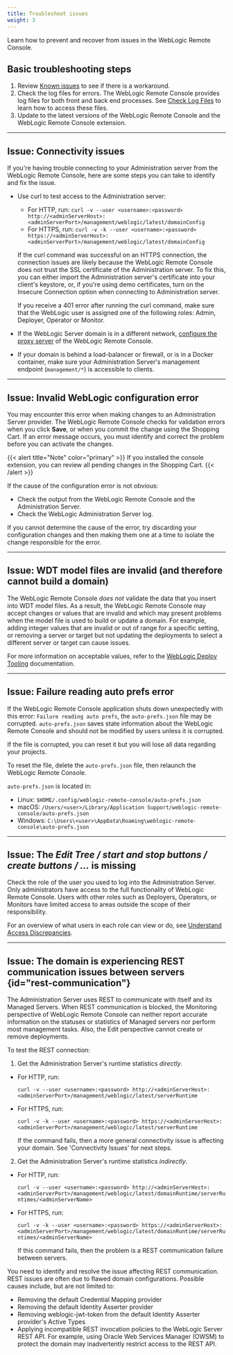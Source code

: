 ```yaml
---
title: Troubleshoot issues
weight: 3
---
```


Learn how to prevent and recover from issues in the WebLogic Remote Console.

## Basic troubleshooting steps

1. Review [Known issues](known_issues) to see if there is a workaround.
1. Check the log files for errors. The WebLogic Remote Console provides log files for both front and back end processes. See [Check Log Files](../userguide/logging) to learn how to access these files.
1. Update to the latest versions of the WebLogic Remote Console and the WebLogic Remote Console extension.

---

## Issue: Connectivity issues

If you're having trouble connecting to your Administration server from the WebLogic Remote Console, here are some steps you can take to identify and fix the issue.

* Use curl to test access to the Administration server: 
    * For HTTP, run: `curl -v --user <username>:<password> http://<adminServerHost>:<adminServerPort>/management/weblogic/latest/domainConfig`
    * For HTTPS, run: `curl -v -k --user <username>:<password> https://<adminServerHost>:<adminServerPort>/management/weblogic/latest/domainConfig`
        
    If the curl command was successful on an HTTPS connection, the connection issues are likely because the WebLogic Remote Console does not trust the SSL certificate of the Administration server. To fix this, you can either import the Administration server's certificate into your client's keystore, or, if you're using demo certificates, turn on the Insecure Connection option when connecting to Administration server.

    If you receive a 401 error after running the curl command, make sure that the WebLogic user is assigned one of the following roles: Admin, Deployer, Operator or Monitor.

* If the WebLogic Server domain is in a different network, [configure the proxy server](../userguide/advanced-settings#proxy) of the WebLogic Remote Console.

* If your domain is behind a load-balancer or firewall, or is in a Docker container, make sure your Administration Server's management endpoint (`management/*`) is accessible to clients.

---

## Issue: Invalid WebLogic configuration error

You may encounter this error when making changes to an Administration Server provider. The WebLogic Remote Console checks for validation errors when you click **Save**, or when you commit the change using the Shopping Cart. If an error message occurs, you must identify and correct the problem before you can activate the changes.

{{< alert title="Note" color="primary" >}}
If you installed the console extension, you can review all pending changes in the Shopping Cart.
{{< /alert >}}

If the cause of the configuration error is not obvious:
* Check the output from the WebLogic Remote Console and the Administration Server.
* Check the WebLogic Administration Server log.

If you cannot determine the cause of the error, try discarding your configuration changes and then making them one at a time to isolate the change responsible for the error.

---

## Issue: WDT model files are invalid (and therefore cannot build a domain)

The WebLogic Remote Console *does not* validate the data that you insert into WDT model files. As a result, the WebLogic Remote Console may accept changes or values that are invalid and which may present problems when the model file is used to build or update a domain. For example, adding integer values that are invalid or out of range for a specific setting, or removing a server or target but not updating the deployments to select a different server or target can cause issues.

For more information on acceptable values, refer to the [WebLogic Deploy Tooling](https://oracle.github.io/weblogic-deploy-tooling/) documentation.

---

## Issue: Failure reading auto prefs error

If the WebLogic Remote Console application shuts down unexpectedly with this error: `Failure reading auto prefs`, the `auto-prefs.json` file may be corrupted. `auto-prefs.json` saves state information about the WebLogic Remote Console and should not be modified by users unless it is corrupted.

If the file is corrupted, you can reset it but you will lose all data regarding your projects.

To reset the file, delete the `auto-prefs.json` file, then relaunch the WebLogic Remote Console.

`auto-prefs.json` is located in:
- Linux: `$HOME/.config/weblogic-remote-console/auto-prefs.json`
- macOS: `/Users/<user>/Library/Application Support/weblogic-remote-console/auto-prefs.json`
- Windows: `C:\Users\<user>\AppData\Roaming\weblogic-remote-console\auto-prefs.json`

---

## Issue: The *Edit Tree / start and stop buttons / create buttons / ...* is missing

Check the role of the user you used to log into the Administration Server. Only administrators have access to the full functionality of WebLogic Remote Console. Users with other roles such as Deployers, Operators, or Monitors have limited access to areas outside the scope of their responsibility.

For an overview of what users in each role can view or do, see [Understand Access Discrepancies](../userguide/role-access).

---

## Issue: The domain is experiencing REST communication issues between servers {id="rest-communication"}

The Administration Server uses REST to communicate with itself and its Managed Servers. When REST communication is blocked, the Monitoring perspective of WebLogic Remote Console can neither report accurate information on the statuses or statistics of Managed servers nor perform most management tasks.  Also, the Edit perspective cannot create or remove deployments.

To test the REST connection:

1. Get the Administration Server's runtime statistics *directly*.
- For HTTP, run:

  `curl -v --user <username>:<password> http://<adminServerHost>:<adminServerPort>/management/weblogic/latest/serverRuntime`
- For HTTPS, run:

  `curl -v -k --user <username>:<password> https://<adminServerHost>:<adminServerPort>/management/weblogic/latest/serverRuntime`

  If the command fails, then a more general connectivity issue is affecting your domain. See 'Connectivity Issues' for next steps.

2. Get the Administration Server's runtime statistics *indirectly*.
- For HTTP, run:

  `curl -v --user <username>:<password> http://<adminServerHost>:<adminServerPort>/management/weblogic/latest/domainRuntime/serverRuntimes/<adminServerName>`
- For HTTPS, run:

  `curl -v -k --user <username>:<password> https://<adminServerHost>:<adminServerPort>/management/weblogic/latest/domainRuntime/serverRuntimes/<adminServerName>`

  If this command fails, then the problem is a REST communication failure between servers.

You need to identify and resolve the issue affecting REST communication. REST issues are often due to flawed domain configurations. Possible causes include, but are not limited to:
- Removing the default Credential Mapping provider
- Removing the default Identity Asserter provider
- Removing weblogic-jwt-token from the default Identity Asserter provider's Active Types
- Applying incompatible REST invocation policies to the WebLogic Server REST API. For example, using Oracle Web Services Manager (OWSM) to protect the domain may inadvertently restrict access to the REST API.
